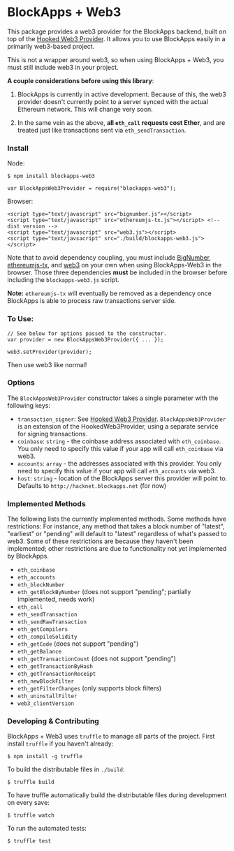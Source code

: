 # BlockApps + Web3

This package provides a web3 provider for the BlockApps backend, built on top of the [Hooked Web3 Provider](https://github.com/ConsenSys/hooked-web3-provider). It allows you to use BlockApps easily in a primarily web3-based project.

This is not a wrapper around web3, so when using BlockApps + Web3, you must still include web3 in your project.

**A couple considerations before using this library**: 

1. BlockApps is currently in active development. Because of this, the web3 provider doesn't currently point to a server synced with the actual Ethereum network. This will change very soon. 

1. In the same vein as the above, **all `eth_call` requests cost Ether**, and are treated just like transactions sent via `eth_sendTransaction`.

### Install

Node:

```
$ npm install blockapps-web3
```

```
var BlockAppsWeb3Provider = require("blockapps-web3");
```

Browser:

```
<script type="text/javascript" src="bignumber.js"></script>
<script type="text/javascript" src="ethereumjs-tx.js"></script> <!-- dist version -->
<script type="text/javascript" src="web3.js"></script>
<script type="text/javsacript" src="./build/blockapps-web3.js"></script>
```

Note that to avoid dependency coupling, you must include [BigNumber](https://github.com/MikeMcl/bignumber.js/), [ethereumjs-tx](https://github.com/ethereum/ethereumjs-tx), and [web3](https://github.com/ethereum/web3.js) on your own when using BlockApps-Web3 in the browser. Those three dependencies **must** be included in the browser before including the `blockapps-web3.js` script.

**Note:** `ethereumjs-tx` will eventually be removed as a dependency once BlockApps is able to process raw transactions server side.

### To Use:

```
// See below for options passed to the constructor.
var provider = new BlockAppsWeb3Provider({ ... });

web3.setProvider(provider);
```

Then use web3 like normal!

### Options

The `BlockAppsWeb3Provider` constructor takes a single parameter with the following keys:

* `transaction_signer`: See [Hooked Web3 Provider](https://github.com/ConsenSys/hooked-web3-provider). `BlockAppsWeb3Provider` is an extension of the HookedWeb3Provider, using a separate service for signing transactions.
* `coinbase`: `string` - the coinbase address associated with `eth_coinbase`. You only need to specify this value if your app will call `eth_coinbase` via web3.
* `accounts`: `array` - the addresses associated with this provider. You only need to specify this value if your app will call `eth_accounts` via web3.
* `host`: `string` - location of the BlockApps server this provider will point to. Defaults to `http://hacknet.blockapps.net` (for now)


### Implemented Methods

The following lists the currently implemented methods. Some methods have restrictions: For instance, any method that takes a block number of "latest", "earliest" or "pending" will default to "latest" regardless of what's passed to web3. Some of these restrictions are because they haven't been implemented; other restrictions are due to functionality not yet implemented by BlockApps.

* `eth_coinbase`
* `eth_accounts`
* `eth_blockNumber`
* `eth_getBlockByNumber` (does not support "pending"; partially implemented, needs work)
* `eth_call`
* `eth_sendTransaction`
* `eth_sendRawTransaction`
* `eth_getCompilers`
* `eth_compileSolidity`
* `eth_getCode` (does not support "pending")
* `eth_getBalance`
* `eth_getTransactionCount` (does not support "pending")
* `eth_getTransactionByHash`
* `eth_getTransactionReceipt`
* `eth_newBlockFilter`
* `eth_getFilterChanges` (only supports block filters)
* `eth_uninstallFilter`
* `web3_clientVersion`

### Developing & Contributing

BlockApps + Web3 uses `truffle` to manage all parts of the project. First install `truffle` if you haven't already:

```
$ npm install -g truffle
```

To build the distributable files in `./build`:

```
$ truffle build
```

To have truffle automatically build the distributable files during development on every save:

```
$ truffle watch
```

To run the automated tests:

```
$ truffle test
```


